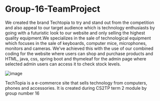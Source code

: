 # Group-16-TeamProject

We created the brand Techtopia to try and stand out from the competition and also appeal to our target audience which is technology enthusiasts by going with a futuristic look to our website and only selling the highest quality equipment.We specializes in the sale of technological equipment which focuses in the sale of keyboards, computer mice, microphones, monitors and cameras. We’ve achieved this with the use of our combined coding for the website where users can shop and purchase products and HTML, java, css, spring boot and thymeleaf for the admin page where selected admin users can access it to check stock levels.


![image](https://user-images.githubusercontent.com/116088370/228683400-31e6a259-fc7f-4e05-9fc3-10a75e935e7a.png)



TechTopia is a e-commerce site that sells technology from computers, phones and accessories. It is created during CS2TP term 2 module by group number 16
